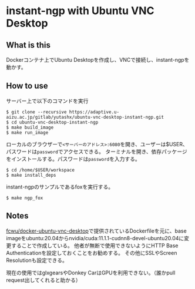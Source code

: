 # instant-ngp with Ubuntu VNC Desktop 
## What is this
Dockerコンテナ上でUbuntu Desktopを作成し、VNCで接続し、instant-ngpを動かす。

## How to use
サーバー上で以下のコマンドを実行
```
$ git clone --recursive https://adaptive.u-aizu.ac.jp/gitlab/yutashx/ubuntu-vnc-desktop-instant-ngp.git
$ cd ubuntu-vnc-desktop-instant-ngp
$ make build_image
$ make run_image
```

ローカルのブラウザーで`<サーバーのアドレス>:6080`を開き、ユーザーは$USER、パスワードは`password`でアクセスできる。
ターミナルを開き、依存パッケージをインストールする。パスワードは`password`を入力する。
```
$ cd /home/$USER/workspace
$ make install_deps
```

instant-ngpのサンプルであるfoxを実行する。
```
$ make ngp_fox
```

## Notes
[fcwu/docker-ubuntu-vnc-desktop](https://github.com/fcwu/docker-ubuntu-vnc-desktop)で提供されているDockerfileを元に、base imageをubuntu:20.04からnvidia/cuda:11.1.1-cudnn8-devel-ubuntu20.04に変更することで作成している。
他者が無断で使用できないようにHTTP Base Authenticationを設定しておくことをお勧めする。
その他にSSLやScreen Resolutionも設定できる。

現在の使用ではglxgearsやDonkey CarはGPUを利用できない。（誰かpull request出してくれると助かる）
